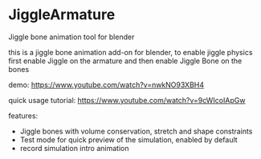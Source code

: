 # JiggleArmature
Jiggle bone animation tool for blender

this is a jiggle bone animation add-on for blender,
to enable jiggle physics first enable Jiggle on the 
armature and then enable Jiggle Bone on the bones

demo:
https://www.youtube.com/watch?v=nwkNO93XBH4

quick usage tutorial:
https://www.youtube.com/watch?v=9cWIcoIApGw

features:
- Jiggle bones with volume conservation, stretch and shape constraints
- Test mode for quick preview of the simulation, enabled by default
- record simulation intro animation
